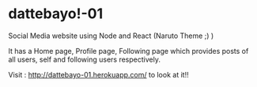 # dattebayo!-01
Social Media website using Node and React (Naruto Theme ;) )

It has a Home page, Profile page, Following page which provides posts of all users, self and following users respectively.


Visit : http://dattebayo-01.herokuapp.com/ to look at it!!
